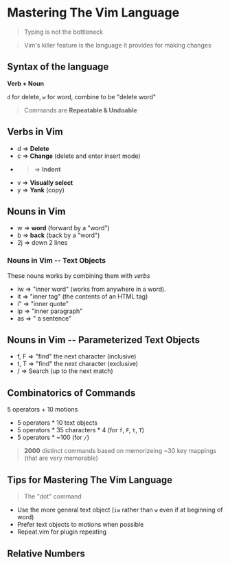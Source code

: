 # Mastering The Vim Language

> Typing is not the bottleneck

> Vim's killer feature is the language it provides for making changes

## Syntax of the language
**Verb + Noun**

`d` for delete, `w` for word, combine to be "delete word"

> Commands are **Repeatable & Undoable**

## Verbs in Vim

- d => **Delete**
- c => **Change** (delete and enter insert mode)
- > => **Indent**
- v => **Visually select**
- y => **Yank** (copy)

## Nouns in Vim

- w => **word** (forward by a "word")
- b => **back** (back by a "word")
- 2j => down 2 lines

### Nouns in Vim -- Text Objects

These nouns works by combining them with *verbs*

- iw => "inner word" (works from anywhere in a word).
- it => "inner tag" (the contents of an HTML tag)
- i" => "inner quote"
- ip => "inner paragraph"
- as => " a sentence"

## Nouns in Vim -- Parameterized Text Objects

- f, F => "find" the next character (inclusive)
- t, T => "find" the next character (exclusive)
- / => Search (up to the next match)

## Combinatorics of Commands

5 operators + 10 motions
+ 5 operators * 10 text objects
+ 5 operators * 35 characters * 4 (for `f`, `F`, `t`, `T`)
+ 5 operators * ~100 (for `/`)

> **2000** distinct commands based on memorizeing ~30 key mappings (that are very memorable)

## Tips for Mastering The Vim Language

> The "dot" command

- Use the more general text object (`iw` rather than `w` even if at beginning of word)
- Prefer text objects to motions when possible
- Repeat.vim for plugin repeating

## Relative Numbers


